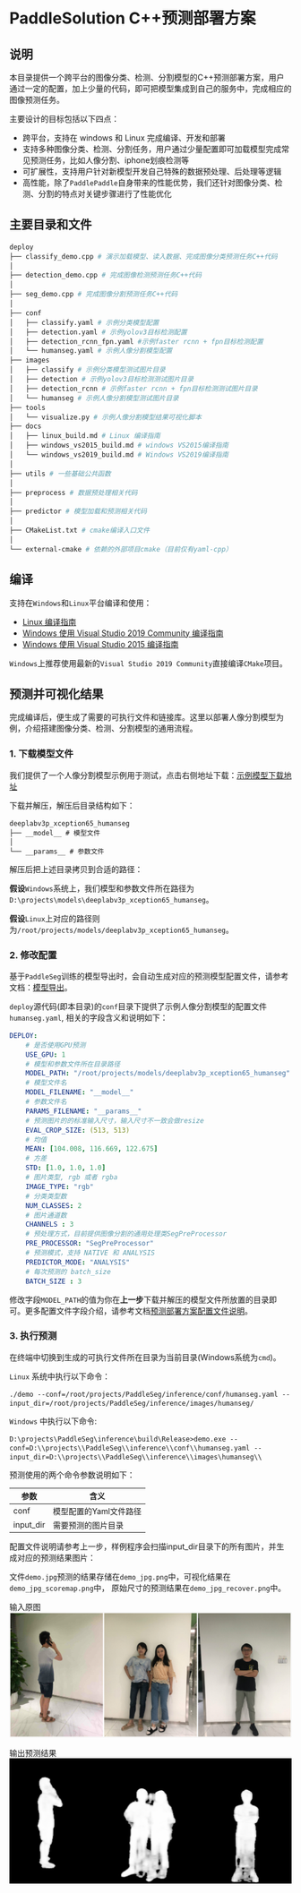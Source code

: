 # PaddleSolution C++预测部署方案

## 说明

本目录提供一个跨平台的图像分类、检测、分割模型的C++预测部署方案，用户通过一定的配置，加上少量的代码，即可把模型集成到自己的服务中，完成相应的图像预测任务。

主要设计的目标包括以下四点：
- 跨平台，支持在 windows 和 Linux 完成编译、开发和部署
- 支持多种图像分类、检测、分割任务，用户通过少量配置即可加载模型完成常见预测任务，比如人像分割、iphone划痕检测等
- 可扩展性，支持用户针对新模型开发自己特殊的数据预处理、后处理等逻辑
- 高性能，除了`PaddlePaddle`自身带来的性能优势，我们还针对图像分类、检测、分割的特点对关键步骤进行了性能优化


## 主要目录和文件

```bash
deploy
├── classify_demo.cpp # 演示加载模型、读入数据、完成图像分类预测任务C++代码
│
├── detection_demo.cpp # 完成图像检测预测任务C++代码
│
├── seg_demo.cpp # 完成图像分割预测任务C++代码
│
├── conf
│   ├── classify.yaml # 示例分类模型配置
│   ├── detection.yaml # 示例yolov3目标检测配置
│   ├── detection_rcnn_fpn.yaml #示例faster rcnn + fpn目标检测配置
│   └── humanseg.yaml # 示例人像分割模型配置
├── images
│   ├── classify # 示例分类模型测试图片目录
│   ├── detection # 示例yolov3目标检测测试图片目录
│   ├── detection_rcnn # 示例faster rcnn + fpn目标检测测试图片目录
│   └── humanseg # 示例人像分割模型测试图片目录
├── tools
│   └── visualize.py # 示例人像分割模型结果可视化脚本
├── docs
│   ├── linux_build.md # Linux 编译指南
│   ├── windows_vs2015_build.md # windows VS2015编译指南
│   └── windows_vs2019_build.md # Windows VS2019编译指南
│
├── utils # 一些基础公共函数
│
├── preprocess # 数据预处理相关代码
│
├── predictor # 模型加载和预测相关代码
│
├── CMakeList.txt # cmake编译入口文件
│
└── external-cmake # 依赖的外部项目cmake（目前仅有yaml-cpp）

```

## 编译
支持在`Windows`和`Linux`平台编译和使用：
- [Linux 编译指南](./docs/linux_build.md)
- [Windows 使用 Visual Studio 2019 Community 编译指南](./docs/windows_vs2019_build.md)
- [Windows 使用 Visual Studio 2015 编译指南](./docs/windows_vs2015_build.md)

`Windows`上推荐使用最新的`Visual Studio 2019 Community`直接编译`CMake`项目。

## 预测并可视化结果

完成编译后，便生成了需要的可执行文件和链接库。这里以部署人像分割模型为例，介绍搭建图像分类、检测、分割模型的通用流程。

### 1. 下载模型文件
我们提供了一个人像分割模型示例用于测试，点击右侧地址下载：[示例模型下载地址](https://paddleseg.bj.bcebos.com/inference_model/deeplabv3p_xception65_humanseg.tgz)

下载并解压，解压后目录结构如下：
```
deeplabv3p_xception65_humanseg
├── __model__ # 模型文件
│
└── __params__ # 参数文件
```
解压后把上述目录拷贝到合适的路径：

**假设**`Windows`系统上，我们模型和参数文件所在路径为`D:\projects\models\deeplabv3p_xception65_humanseg`。

**假设**`Linux`上对应的路径则为`/root/projects/models/deeplabv3p_xception65_humanseg`。


### 2. 修改配置

基于`PaddleSeg`训练的模型导出时，会自动生成对应的预测模型配置文件，请参考文档：[模型导出](./docs/model_export.md)。

`deploy`源代码(即本目录)的`conf`目录下提供了示例人像分割模型的配置文件`humanseg.yaml`, 相关的字段含义和说明如下：

```yaml
DEPLOY:
    # 是否使用GPU预测
    USE_GPU: 1
    # 模型和参数文件所在目录路径
    MODEL_PATH: "/root/projects/models/deeplabv3p_xception65_humanseg"
    # 模型文件名
    MODEL_FILENAME: "__model__"
    # 参数文件名
    PARAMS_FILENAME: "__params__"
    # 预测图片的的标准输入尺寸，输入尺寸不一致会做resize
    EVAL_CROP_SIZE: (513, 513)
    # 均值
    MEAN: [104.008, 116.669, 122.675]
    # 方差
    STD: [1.0, 1.0, 1.0]
    # 图片类型, rgb 或者 rgba
    IMAGE_TYPE: "rgb"
    # 分类类型数
    NUM_CLASSES: 2
    # 图片通道数
    CHANNELS : 3
    # 预处理方式，目前提供图像分割的通用处理类SegPreProcessor
    PRE_PROCESSOR: "SegPreProcessor"
    # 预测模式，支持 NATIVE 和 ANALYSIS
    PREDICTOR_MODE: "ANALYSIS"
    # 每次预测的 batch_size
    BATCH_SIZE : 3
```
修改字段`MODEL_PATH`的值为你在**上一步**下载并解压的模型文件所放置的目录即可。更多配置文件字段介绍，请参考文档[预测部署方案配置文件说明](./docs/configuration.md)。

### 3. 执行预测

在终端中切换到生成的可执行文件所在目录为当前目录(Windows系统为`cmd`)。

`Linux` 系统中执行以下命令：
```shell
./demo --conf=/root/projects/PaddleSeg/inference/conf/humanseg.yaml --input_dir=/root/projects/PaddleSeg/inference/images/humanseg/
```
`Windows` 中执行以下命令:
```shell
D:\projects\PaddleSeg\inference\build\Release>demo.exe --conf=D:\\projects\\PaddleSeg\\inference\\conf\\humanseg.yaml --input_dir=D:\\projects\\PaddleSeg\\inference\\images\humanseg\\
```


预测使用的两个命令参数说明如下：

| 参数 | 含义 |
|-------|----------|
| conf | 模型配置的Yaml文件路径 |
| input_dir | 需要预测的图片目录 |


配置文件说明请参考上一步，样例程序会扫描input_dir目录下的所有图片，并生成对应的预测结果图片：

文件`demo.jpg`预测的结果存储在`demo_jpg.png`中，可视化结果在`demo_jpg_scoremap.png`中， 原始尺寸的预测结果在`demo_jpg_recover.png`中。

输入原图  
![原图](images/humanseg/demo.jpg)

输出预测结果   
![结果图](images/humanseg/demo_jpg_recover.png)

